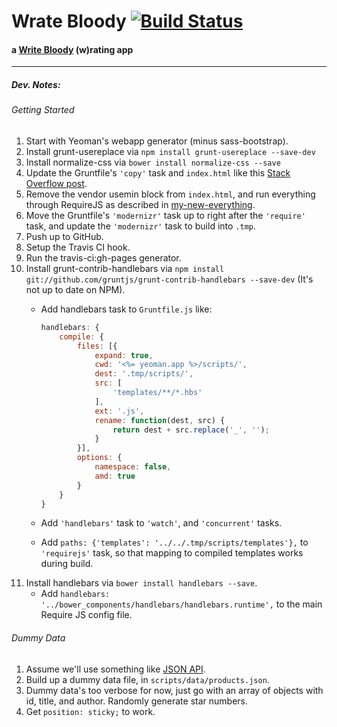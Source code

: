 # Wrate Bloody [![Build Status](https://travis-ci.org/mysterycommand/wrateblody-app.png?branch=master)](https://travis-ci.org/mysterycommand/wrateblody-app)
#### a [Write Bloody](http://writebloody.com/) (w)rating app

---

##### Dev. Notes:
###### Getting Started
1. Start with Yeoman's webapp generator (minus sass-bootstrap).
2. Install grunt-usereplace via `npm install grunt-usereplace --save-dev`
3. Install normalize-css via `bower install normalize-css --save`
4. Update the Gruntfile's `'copy'` task and `index.html` like this [Stack Overflow post](http://stackoverflow.com/questions/18785984/grunt-include-bower-components-in-usemin-block).
5. Remove the vendor usemin block from `index.html`, and run everything through RequireJS as described in [my-new-everything](https://github.com/mysterycommand/my-new-everything).
6. Move the Gruntfile's `'modernizr'` task up to right after the `'require'` task, and update the `'modernizr'` task to build into `.tmp`.
7. Push up to GitHub.
8. Setup the Travis CI hook.
9. Run the travis-ci:gh-pages generator.
10. Install grunt-contrib-handlebars via `npm install git://github.com/gruntjs/grunt-contrib-handlebars --save-dev` (It's not up to date on NPM).
    - Add handlebars task to `Gruntfile.js` like:

        ```javascript
        handlebars: {
            compile: {
                files: [{
                    expand: true,
                    cwd: '<%= yeoman.app %>/scripts/',
                    dest: '.tmp/scripts/',
                    src: [
                        'templates/**/*.hbs'
                    ],
                    ext: '.js',
                    rename: function(dest, src) {
                        return dest + src.replace('_', '');
                    }
                }],
                options: {
                    namespace: false,
                    amd: true
                }
            }
        }
        ```

    - Add `'handlebars'` task to `'watch'`, and `'concurrent'` tasks.
    - Add `paths: {'templates': '../../.tmp/scripts/templates'},` to `'requirejs'` task, so that mapping to compiled templates works during build.
11. Install handlebars via `bower install handlebars --save`.
    - Add `handlebars: '../bower_components/handlebars/handlebars.runtime',` to the main Require JS config file.

###### Dummy Data
1. Assume we'll use something like [JSON API](http://wordpress.org/plugins/json-api/).
2. Build up a dummy data file, in `scripts/data/products.json`.
3. Dummy data's too verbose for now, just go with an array of objects with id, title, and author. Randomly generate star numbers.
4. Get `position: sticky;` to work.
